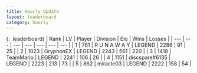 ```yaml
---
title: Hourly Update
layout: leaderboard
category: hourly
---
```


{: .leaderboard}
| Rank | LV | Player | Division | Elo | Wins | Losses |
| --- | --- | --- | --- | --- | --- | --- |
| <span data-change="0">1</span> | 761 | <span title="ID: 66144">R U N A W A Y</span> | LEGEND | <span data-change="0">2286</span> | <span data-change="0">91</span> | <span data-change="0">25</span> |
| <span data-change="0">2</span> | 1023 | <span title="ID: 315148">GryphonEX</span> | LEGEND | <span data-change="0">2243</span> | <span data-change="0">561</span> | <span data-change="0">220</span> |
| <span data-change="0">3</span> | 1418 | <span title="ID: 164871">TeamMario</span> | LEGEND | <span data-change="0">2241</span> | <span data-change="0">106</span> | <span data-change="0">26</span> |
| <span data-change="0">4</span> | 1151 | <span title="ID: 203132">discspare#6135</span> | LEGEND | <span data-change="0">2223</span> | <span data-change="0">213</span> | <span data-change="0">73</span> |
| <span data-change="0">5</span> | 862 | <span title="ID: 416373">miracle03</span> | LEGEND | <span data-change="0">2222</span> | <span data-change="0">158</span> | <span data-change="0">54</span> |
